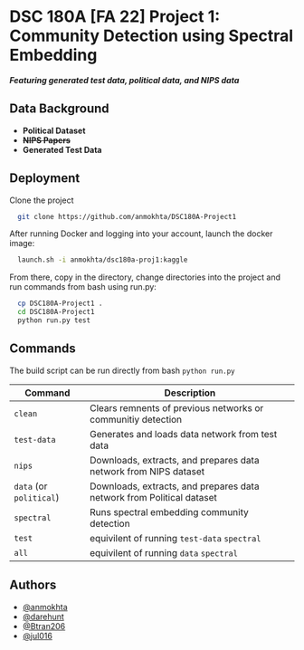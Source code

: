 # DSC 180A [FA 22] Project 1:<br> Community Detection using Spectral Embedding 
***Featuring generated test data, political data, and NIPS data***

<!--This site was built using [GitHub Pages](https://pages.github.com/).-->

## Data Background

- **Political Dataset**
- ~~**NIPS Papers**~~
- **Generated Test Data**

## Deployment

Clone the project

```bash
  git clone https://github.com/anmokhta/DSC180A-Project1
```

After running Docker and logging into your account, launch the docker image:

```bash
  launch.sh -i anmokhta/dsc180a-proj1:kaggle
```

From there, copy in the directory, change directories into the project and run commands from bash using run.py:

```bash
  cp DSC180A-Project1 .
  cd DSC180A-Project1
  python run.py test
```
## Commands

The build script can be run directly from bash `python run.py`

| Command | Description |
| --- | --- |
| `clean`  | Clears remnents of previous networks or communitiy detection  |
| `test-data`  | Generates and loads data network from test data  |
| `nips`  | Downloads, extracts, and prepares data network from NIPS dataset  |
| `data` (or `political`)  | Downloads, extracts, and prepares data network from Political dataset  |
| `spectral`  | Runs spectral embedding community detection  |
| `test`  | equivilent of running `test-data` `spectral`
| `all`  | equivilent of running `data` `spectral`  |

## Authors

- [@anmokhta](https://www.github.com/anmokhta)
- [@darehunt](https://www.github.com/darehunt)
- [@Btran206](https://www.github.com/Btran206)
- [@jul016](https://www.github.com/jul016)

